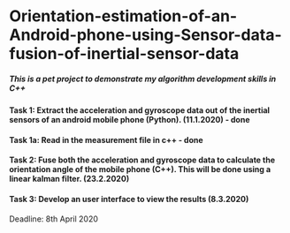 # Orientation-estimation-of-an-Android-phone-using-Sensor-data-fusion-of-inertial-sensor-data
##### This is a pet project to demonstrate my algorithm development skills in C++
#### Task 1: Extract the acceleration and gyroscope data out of the inertial sensors of an android mobile phone (Python). (11.1.2020) - done
#### Task 1a: Read in the measurement file in c++ - done
#### Task 2: Fuse both the acceleration and gyroscope data to calculate the orientation angle of the mobile phone (C++). This will be done using a linear kalman filter. (23.2.2020)
#### Task 3: Develop an user interface to view the results (8.3.2020)

Deadline: 8th April 2020
